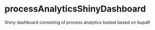 # processAnalyticsShinyDashboard
Shiny dashboard consisting of process analytics toolset based on bupaR
